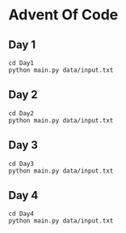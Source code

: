 # Advent Of Code

## Day 1

```
cd Day1
python main.py data/input.txt
```

## Day 2

```
cd Day2
python main.py data/input.txt
```

## Day 3

```
cd Day3
python main.py data/input.txt
```

## Day 4

```
cd Day4
python main.py data/input.txt
```
